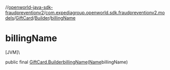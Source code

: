 //[openworld-java-sdk-fraudpreventionv2](../../../../index.md)/[com.expediagroup.openworld.sdk.fraudpreventionv2.models](../../index.md)/[GiftCard](../index.md)/[Builder](index.md)/[billingName](billing-name.md)

# billingName

[JVM]\

public final [GiftCard.Builder](index.md)[billingName](billing-name.md)([Name](../../-name/index.md)billingName)

